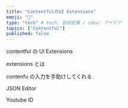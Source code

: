 ```yaml
---
title: "ContentfulのUI Extensions"
emoji: "💭"
type: "tech" # tech: 技術記事 / idea: アイデア
topics: ["Contentful"]
published: false
---
```


contentful の UI Extensions

extensions とは

contenfu の入力を手助けしてくれる

JSON Editor

Youtube ID
